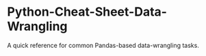 # Python-Cheat-Sheet-Data-Wrangling
A quick reference for common Pandas-based data-wrangling tasks.
